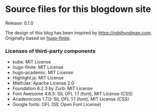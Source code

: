 Source files for this blogdown site
===================================

Release: 0.1.0

The design of this blog has been inspired by  https://robjhyndman.com. Originally based on  [hugo-finite](https://github.com/lambdafu/hugo-finite). 



### Licenses of third-party components

* kube: MIT License
* hugo-finite: MIT License
* hugo-academic: MIT License
* Highlight.js: MIT License
* MathJax: Apache License 2.0
* Foundation 6.2.3 by Zurb: MIT License
* Font Awesome 4.6.3: SIL OFL 1.1 (font), MIT License (CSS)
* Academicons 1.7.0: SIL OFL 1.1 (font), MIT License (CSS)
* Google fonts: OFL (SIL Open Font License)

